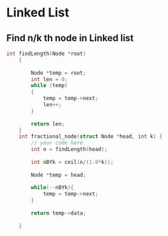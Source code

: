 # Linked List


## Find n/k th node in Linked list

```cpp
int findLength(Node *root)
    {
    
        Node *temp = root;
        int len = 0;
        while (temp)
        {
            temp = temp->next;
            len++;
        }
    
        return len;
    }
    int fractional_node(struct Node *head, int k) {
        // your code here
        int n = findLength(head);
        
        int nBYk = ceil(n/(1.0*k));
        
        Node *temp = head;
        
        while(--nBYk){
            temp = temp->next;
        }
        
        return temp->data;
         
    }
```

## 

```cpp


```

## 

```cpp


```

## 

```cpp


```

## 

```cpp


```

## 

```cpp


```

## 

```cpp


```

## 

```cpp


```

## 

```cpp


```

## 

```cpp


```

## 

```cpp


```

## 

```cpp


```

## 

```cpp


```

## 

```cpp


```

## 

```cpp


```

## 

```cpp


```

## 

```cpp


```

## 

```cpp


```

## 

```cpp


```

## 

```cpp


```

## 

```cpp


```

## 

```cpp


```

## 

```cpp


```

## 

```cpp


```

## 

```cpp


```



